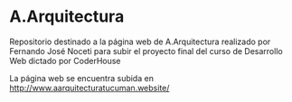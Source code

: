 # A.Arquitectura
Repositorio destinado a la página web de A.Arquitectura realizado por Fernando José Noceti para subir el proyecto final del curso de Desarrollo Web dictado por CoderHouse

La página web se encuentra subida en http://www.aarquitecturatucuman.website/